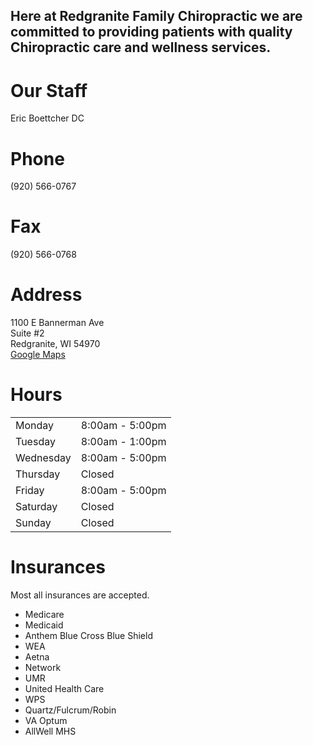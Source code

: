 <h2 id="intro">Here at Redgranite Family Chiropractic we are committed to providing patients with quality Chiropractic care and wellness services.</h2>

# Our Staff  
Eric Boettcher DC
<br>

<!-- Contact info section -->
<div id="wrapper" class="outer">
  <div id="first" class="inner">
    <h1>Phone</h1>
    (920) 566-0767
  </div>
  <div id="second" class="inner">
    <h1>Fax</h1>
    (920) 566-0768
  </div>
  <div id="third" class="inner">
    <h1>Address</h1>
    1100 E Bannerman Ave<br>
    Suite #2<br>
    Redgranite, WI 54970<br>
    <a href="https://goo.gl/maps/XUKS7YL3vAdz7Vpk6" target="_blank">Google Maps</a>
  </div>
</div>

# Hours
<table>
  <tr>
    <td>Monday</td>
    <td>8:00am - 5:00pm</td>
  </tr>
  <tr>
    <td>Tuesday</td>
    <td>8:00am - 1:00pm</td>
  </tr>
  <tr>
    <td>Wednesday</td>
    <td>8:00am - 5:00pm</td>
  </tr>
  <tr>
    <td>Thursday</td>
    <td>Closed</td>
  </tr>
  <tr>
    <td>Friday</td>
    <td>8:00am - 5:00pm</td>
  </tr>
  <tr>
    <td>Saturday</td>
    <td>Closed</td>
  </tr>
  <tr>
    <td>Sunday</td>
    <td>Closed</td>
  </tr>
</table>


# Insurances  
Most all insurances are accepted.
- Medicare
- Medicaid  
- Anthem Blue Cross Blue Shield  
- WEA  
- Aetna  
- Network  
- UMR  
- United Health Care  
- WPS  
- Quartz/Fulcrum/Robin  
- VA Optum  
- AllWell MHS  
